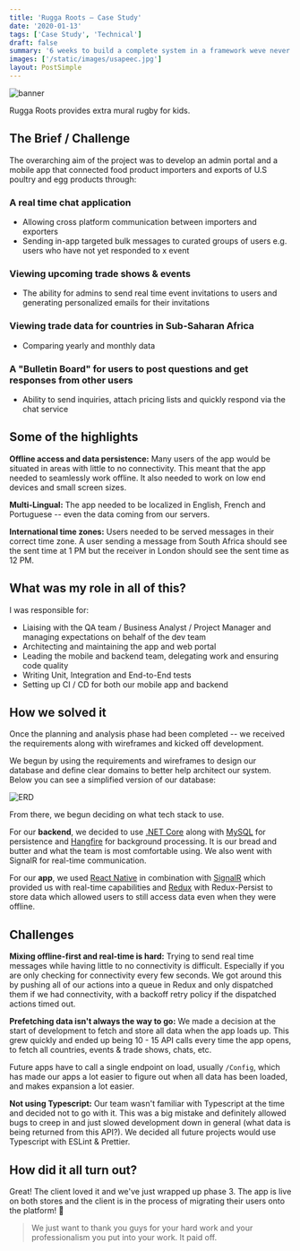 ```yaml
---
title: 'Rugga Roots — Case Study'
date: '2020-01-13'
tags: ['Case Study', 'Technical']
draft: false
summary: '6 weeks to build a complete system in a framework weve never used before, what could go wrong?'
images: ['/static/images/usapeec.jpg']
layout: PostSimple
---
```


![banner](/static/images/ruggaroots/banner.png)

Rugga Roots provides extra mural rugby for kids.

## The Brief / Challenge

The overarching aim of the project was to develop an admin portal and a mobile app that connected food product importers and exports of U.S poultry and egg products through:

### A real time chat application

- Allowing cross platform communication between importers and exporters
- Sending in-app targeted bulk messages to curated groups of users e.g. users who have not yet responded to x event

### Viewing upcoming trade shows & events

- The ability for admins to send real time event invitations to users and generating personalized emails for their invitations

### Viewing trade data for countries in Sub-Saharan Africa

- Comparing yearly and monthly data

### A "Bulletin Board" for users to post questions and get responses from other users

- Ability to send inquiries, attach pricing lists and quickly respond via the chat service

## Some of the highlights

**Offline access and data persistence:** Many users of the app would be situated in areas with little to no connectivity. This meant that the app needed to seamlessly work offline. It also needed to work on low end devices and small screen sizes.

**Multi-Lingual:** The app needed to be localized in English, French and Portuguese -- even the data coming from our servers.

**International time zones:** Users needed to be served messages in their correct time zone. A user sending a message from South Africa should see the sent time at 1 PM but the receiver in London should see the sent time as 12 PM.

## What was my role in all of this?

I was responsible for:

- Liaising with the QA team / Business Analyst / Project Manager and managing expectations on behalf of the dev team
- Architecting and maintaining the app and web portal
- Leading the mobile and backend team, delegating work and ensuring code quality
- Writing Unit, Integration and End-to-End tests
- Setting up CI / CD for both our mobile app and backend

## How we solved it

Once the planning and analysis phase had been completed -- we received the requirements along with wireframes and kicked off development.

We begun by using the requirements and wireframes to design our database and define clear domains to better help architect our system. Below you can see a simplified version of our database:

![ERD](/static/images/usapeec/ERD.png)

From there, we begun deciding on what tech stack to use.

For our **backend**, we decided to use [.NET Core](https://dotnet.microsoft.com) along with [MySQL](https://www.mysql.com) for persistence and [Hangfire](https://www.hangfire.io) for background processing. It is our bread and butter and what the team is most comfortable using. We also went with SignalR for real-time communication.

For our **app**, we used [React Native](https://reactnative.dev) in combination with [SignalR](https://dotnet.microsoft.com/apps/aspnet/signalr) which provided us with real-time capabilities and [Redux](https://redux.js.org) with Redux-Persist to store data which allowed users to still access data even when they were offline.

## Challenges

**Mixing offline-first and real-time is hard:** Trying to send real time messages while having little to no connectivity is difficult. Especially if you are only checking for connectivity every few seconds. We got around this by pushing all of our actions into a queue in Redux and only dispatched them if we had connectivity, with a backoff retry policy if the dispatched actions timed out.

**Prefetching data isn't always the way to go:** We made a decision at the start of development to fetch and store all data when the app loads up. This grew quickly and ended up being 10 - 15 API calls every time the app opens, to fetch all countries, events & trade shows, chats, etc.

Future apps have to call a single endpoint on load, usually `/Config`, which has made our apps a lot easier to figure out when all data has been loaded, and makes expansion a lot easier.

**Not using Typescript:** Our team wasn't familiar with Typescript at the time and decided not to go with it. This was a big mistake and definitely allowed bugs to creep in and just slowed development down in general (what data is being returned from this API?). We decided all future projects would use Typescript with ESLint & Prettier.

## How did it all turn out?

Great! The client loved it and we've just wrapped up phase 3. The app is live on both stores and the client is in the process of migrating their users onto the platform! 🥳

> We just want to thank you guys for your hard work and your professionalism you put into your work. It paid off.
